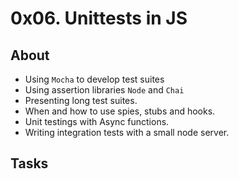 # 0x06. Unittests in JS

## About 
- Using `Mocha` to develop test suites
- Using assertion libraries `Node` and `Chai`
- Presenting long test suites.
- When and how to use spies, stubs and hooks.
- Unit testings with Async functions.
- Writing integration tests with a small node server.

## Tasks
